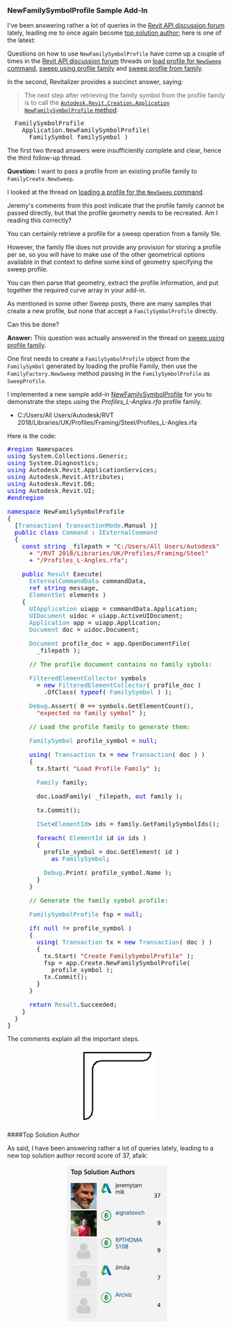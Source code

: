 <head>
<meta http-equiv="Content-Type" content="text/html; charset=utf-8">
<link rel="stylesheet" type="text/css" href="bc.css">
<!--
<script src="run_prettify.js" type="text/javascript"></script>
<script src="https://google-code-prettify.googlecode.com/svn/loader/run_prettify.js" type="text/javascript"></script>
-->
<script src="https://cdn.rawgit.com/google/code-prettify/master/loader/run_prettify.js" type="text/javascript"></script>
</head>

<!---

- implemented NewFamilySymbolProfile sample app
  https://github.com/jeremytammik/NewFamilySymbolProfile
  13871503 [Sweep Profile From Family]
  https://forums.autodesk.com/t5/revit-api-forum/sweep-profile-from-family/m-p/7751112
  https://forums.autodesk.com/t5/revit-api-forum/sweep-using-profile-family/m-p/6057115

 #RevitAPI @AutodeskRevit #bim #dynamobim @AutodeskForge #ForgeDevCon 

Questions on how to use <code>NewFamilySymbolProfile</code> have come up a couple of times in the Revit API discussion forum.
The short answer is: retrieve the family symbol from the profile family, then call the creation application <code>NewFamilySymbolProfile</code> method.
I implemented a new sample add-in for you to demonstrate the steps using the <i>Profiles_L-Angles.rfa</i> profile family...

--->

### NewFamilySymbolProfile Sample Add-In

I've been answering rather a lot of queries in
the [Revit API discussion forum](http://forums.autodesk.com/t5/revit-api-forum/bd-p/160) lately,
leading me to once again become [top solution author](#2); here is one of the latest:

Questions on how to use `NewFamilySymbolProfile` have come up a couple of times in
the [Revit API discussion forum](http://forums.autodesk.com/t5/revit-api-forum/bd-p/160) threads
on [load profile for `NewSweep` command](https://forums.autodesk.com/t5/revit-api-forum/load-profile-for-newsweep-command/td-p/5117864),
[sweep using profile family](https://forums.autodesk.com/t5/revit-api-forum/sweep-using-profile-family/m-p/6057115) and
[sweep profile from family](https://forums.autodesk.com/t5/revit-api-forum/sweep-profile-from-family/m-p/7751112).

In the second, Revitalizer provides a succinct answer, saying:

> The next step after retrieving the family symbol from the profile family is to call
> the [`Autodesk.Revit.Creation.Application` `NewFamilySymbolProfile` method](http://www.revitapidocs.com/2018.1/0fd22223-8ca8-2955-e2ee-7d83d853ee8f.htm):

<pre class="code">
  FamilySymbolProfile
    Application.NewFamilySymbolProfile(
      FamilySymbol familySymbol )
</pre>
 
The first two thread answers were insufficiently complete and clear, hence the third follow-up thread.

**Question:** I want to pass a profile from an existing profile family to `FamilyCreate.NewSweep`.

I looked at the thread
on [loading a profile for the `NewSweep` command](https://forums.autodesk.com/t5/revit-api-forum/load-profile-for-newsweep-command/td-p/5117864).

Jeremy's comments from this post indicate that the profile family cannot be passed directly, but that the profile geometry needs to be recreated. Am I reading this correctly?

You can certainly retrieve a profile for a sweep operation from a family file.

However, the family file does not provide any provision for storing a profile per se, so you will have to make use of the other geometrical options available in that context to define some kind of geometry specifying the sweep profile.

You can then parse that geometry, extract the profile information, and put together the required curve array in your add-in.

As mentioned in some other Sweep posts, there are many samples that create a new profile, but none that accept a `FamilySymbolProfile` directly.

Can this be done?

**Answer:** This question was actually answered in the thread
on [sweep using profile family](https://forums.autodesk.com/t5/revit-api-forum/sweep-using-profile-family/m-p/6057115).

One first needs to create a `FamilySymbolProfile` object from the `FamilySymbol` generated by loading the profile Family, then use the  `FamilyFactory.NewSweep` method passing in the `FamilySymbolProfile` as `SweepProfile`.

I implemented a new sample
add-in [NewFamilySymbolProfile](https://github.com/jeremytammik/NewFamilySymbolProfile) for
you to demonstrate the steps using the *Profiles_L-Angles.rfa* profile family.

- C:/Users/All Users/Autodesk/RVT 2018/Libraries/UK/Profiles/Framing/Steel/Profiles_L-Angles.rfa

Here is the code:

<pre class="code">
<span style="color:blue;">#region</span>&nbsp;Namespaces
<span style="color:blue;">using</span>&nbsp;System.Collections.Generic;
<span style="color:blue;">using</span>&nbsp;System.Diagnostics;
<span style="color:blue;">using</span>&nbsp;Autodesk.Revit.ApplicationServices;
<span style="color:blue;">using</span>&nbsp;Autodesk.Revit.Attributes;
<span style="color:blue;">using</span>&nbsp;Autodesk.Revit.DB;
<span style="color:blue;">using</span>&nbsp;Autodesk.Revit.UI;
<span style="color:blue;">#endregion</span>
 
<span style="color:blue;">namespace</span>&nbsp;NewFamilySymbolProfile
{
&nbsp;&nbsp;[<span style="color:#2b91af;">Transaction</span>(&nbsp;<span style="color:#2b91af;">TransactionMode</span>.Manual&nbsp;)]
&nbsp;&nbsp;<span style="color:blue;">public</span>&nbsp;<span style="color:blue;">class</span>&nbsp;<span style="color:#2b91af;">Command</span>&nbsp;:&nbsp;<span style="color:#2b91af;">IExternalCommand</span>
&nbsp;&nbsp;{
&nbsp;&nbsp;&nbsp;&nbsp;<span style="color:blue;">const</span>&nbsp;<span style="color:blue;">string</span>&nbsp;_filepath&nbsp;=&nbsp;<span style="color:#a31515;">&quot;C:/Users/All&nbsp;Users/Autodesk&quot;</span>
&nbsp;&nbsp;&nbsp;&nbsp;&nbsp;&nbsp;+&nbsp;<span style="color:#a31515;">&quot;/RVT&nbsp;2018/Libraries/UK/Profiles/Framing/Steel&quot;</span>
&nbsp;&nbsp;&nbsp;&nbsp;&nbsp;&nbsp;+&nbsp;<span style="color:#a31515;">&quot;/Profiles_L-Angles.rfa&quot;</span>;
 
&nbsp;&nbsp;&nbsp;&nbsp;<span style="color:blue;">public</span>&nbsp;<span style="color:#2b91af;">Result</span>&nbsp;Execute(
&nbsp;&nbsp;&nbsp;&nbsp;&nbsp;&nbsp;<span style="color:#2b91af;">ExternalCommandData</span>&nbsp;commandData,
&nbsp;&nbsp;&nbsp;&nbsp;&nbsp;&nbsp;<span style="color:blue;">ref</span>&nbsp;<span style="color:blue;">string</span>&nbsp;message,
&nbsp;&nbsp;&nbsp;&nbsp;&nbsp;&nbsp;<span style="color:#2b91af;">ElementSet</span>&nbsp;elements&nbsp;)
&nbsp;&nbsp;&nbsp;&nbsp;{
&nbsp;&nbsp;&nbsp;&nbsp;&nbsp;&nbsp;<span style="color:#2b91af;">UIApplication</span>&nbsp;uiapp&nbsp;=&nbsp;commandData.Application;
&nbsp;&nbsp;&nbsp;&nbsp;&nbsp;&nbsp;<span style="color:#2b91af;">UIDocument</span>&nbsp;uidoc&nbsp;=&nbsp;uiapp.ActiveUIDocument;
&nbsp;&nbsp;&nbsp;&nbsp;&nbsp;&nbsp;<span style="color:#2b91af;">Application</span>&nbsp;app&nbsp;=&nbsp;uiapp.Application;
&nbsp;&nbsp;&nbsp;&nbsp;&nbsp;&nbsp;<span style="color:#2b91af;">Document</span>&nbsp;doc&nbsp;=&nbsp;uidoc.Document;
 
&nbsp;&nbsp;&nbsp;&nbsp;&nbsp;&nbsp;<span style="color:#2b91af;">Document</span>&nbsp;profile_doc&nbsp;=&nbsp;app.OpenDocumentFile(&nbsp;
&nbsp;&nbsp;&nbsp;&nbsp;&nbsp;&nbsp;&nbsp;&nbsp;_filepath&nbsp;);
 
&nbsp;&nbsp;&nbsp;&nbsp;&nbsp;&nbsp;<span style="color:green;">//&nbsp;The&nbsp;profile&nbsp;document&nbsp;contains&nbsp;no&nbsp;family&nbsp;sybols:</span>
 
&nbsp;&nbsp;&nbsp;&nbsp;&nbsp;&nbsp;<span style="color:#2b91af;">FilteredElementCollector</span>&nbsp;symbols
&nbsp;&nbsp;&nbsp;&nbsp;&nbsp;&nbsp;&nbsp;&nbsp;=&nbsp;<span style="color:blue;">new</span>&nbsp;<span style="color:#2b91af;">FilteredElementCollector</span>(&nbsp;profile_doc&nbsp;)
&nbsp;&nbsp;&nbsp;&nbsp;&nbsp;&nbsp;&nbsp;&nbsp;&nbsp;&nbsp;.OfClass(&nbsp;<span style="color:blue;">typeof</span>(&nbsp;<span style="color:#2b91af;">FamilySymbol</span>&nbsp;)&nbsp;);
 
&nbsp;&nbsp;&nbsp;&nbsp;&nbsp;&nbsp;<span style="color:#2b91af;">Debug</span>.Assert(&nbsp;0&nbsp;==&nbsp;symbols.GetElementCount(),&nbsp;
&nbsp;&nbsp;&nbsp;&nbsp;&nbsp;&nbsp;&nbsp;&nbsp;<span style="color:#a31515;">&quot;expected&nbsp;no&nbsp;family&nbsp;symbol&quot;</span>&nbsp;);
 
&nbsp;&nbsp;&nbsp;&nbsp;&nbsp;&nbsp;<span style="color:green;">//&nbsp;Load&nbsp;the&nbsp;profile&nbsp;family&nbsp;to&nbsp;generate&nbsp;them:</span>
 
&nbsp;&nbsp;&nbsp;&nbsp;&nbsp;&nbsp;<span style="color:#2b91af;">FamilySymbol</span>&nbsp;profile_symbol&nbsp;=&nbsp;<span style="color:blue;">null</span>;
 
&nbsp;&nbsp;&nbsp;&nbsp;&nbsp;&nbsp;<span style="color:blue;">using</span>(&nbsp;<span style="color:#2b91af;">Transaction</span>&nbsp;tx&nbsp;=&nbsp;<span style="color:blue;">new</span>&nbsp;<span style="color:#2b91af;">Transaction</span>(&nbsp;doc&nbsp;)&nbsp;)
&nbsp;&nbsp;&nbsp;&nbsp;&nbsp;&nbsp;{
&nbsp;&nbsp;&nbsp;&nbsp;&nbsp;&nbsp;&nbsp;&nbsp;tx.Start(&nbsp;<span style="color:#a31515;">&quot;Load&nbsp;Profile&nbsp;Family&quot;</span>&nbsp;);
 
&nbsp;&nbsp;&nbsp;&nbsp;&nbsp;&nbsp;&nbsp;&nbsp;<span style="color:#2b91af;">Family</span>&nbsp;family;
 
&nbsp;&nbsp;&nbsp;&nbsp;&nbsp;&nbsp;&nbsp;&nbsp;doc.LoadFamily(&nbsp;_filepath,&nbsp;<span style="color:blue;">out</span>&nbsp;family&nbsp;);
 
&nbsp;&nbsp;&nbsp;&nbsp;&nbsp;&nbsp;&nbsp;&nbsp;tx.Commit();
 
&nbsp;&nbsp;&nbsp;&nbsp;&nbsp;&nbsp;&nbsp;&nbsp;<span style="color:#2b91af;">ISet</span>&lt;<span style="color:#2b91af;">ElementId</span>&gt;&nbsp;ids&nbsp;=&nbsp;family.GetFamilySymbolIds();
 
&nbsp;&nbsp;&nbsp;&nbsp;&nbsp;&nbsp;&nbsp;&nbsp;<span style="color:blue;">foreach</span>(&nbsp;<span style="color:#2b91af;">ElementId</span>&nbsp;id&nbsp;<span style="color:blue;">in</span>&nbsp;ids&nbsp;)
&nbsp;&nbsp;&nbsp;&nbsp;&nbsp;&nbsp;&nbsp;&nbsp;{
&nbsp;&nbsp;&nbsp;&nbsp;&nbsp;&nbsp;&nbsp;&nbsp;&nbsp;&nbsp;profile_symbol&nbsp;=&nbsp;doc.GetElement(&nbsp;id&nbsp;)&nbsp;
&nbsp;&nbsp;&nbsp;&nbsp;&nbsp;&nbsp;&nbsp;&nbsp;&nbsp;&nbsp;&nbsp;&nbsp;<span style="color:blue;">as</span>&nbsp;<span style="color:#2b91af;">FamilySymbol</span>;
 
&nbsp;&nbsp;&nbsp;&nbsp;&nbsp;&nbsp;&nbsp;&nbsp;&nbsp;&nbsp;<span style="color:#2b91af;">Debug</span>.Print(&nbsp;profile_symbol.Name&nbsp;);
&nbsp;&nbsp;&nbsp;&nbsp;&nbsp;&nbsp;&nbsp;&nbsp;}
&nbsp;&nbsp;&nbsp;&nbsp;&nbsp;&nbsp;}
 
&nbsp;&nbsp;&nbsp;&nbsp;&nbsp;&nbsp;<span style="color:green;">//&nbsp;Generate&nbsp;the&nbsp;family&nbsp;symbol&nbsp;profile:</span>
 
&nbsp;&nbsp;&nbsp;&nbsp;&nbsp;&nbsp;<span style="color:#2b91af;">FamilySymbolProfile</span>&nbsp;fsp&nbsp;=&nbsp;<span style="color:blue;">null</span>;
 
&nbsp;&nbsp;&nbsp;&nbsp;&nbsp;&nbsp;<span style="color:blue;">if</span>(&nbsp;<span style="color:blue;">null</span>&nbsp;!=&nbsp;profile_symbol&nbsp;)
&nbsp;&nbsp;&nbsp;&nbsp;&nbsp;&nbsp;{
&nbsp;&nbsp;&nbsp;&nbsp;&nbsp;&nbsp;&nbsp;&nbsp;<span style="color:blue;">using</span>(&nbsp;<span style="color:#2b91af;">Transaction</span>&nbsp;tx&nbsp;=&nbsp;<span style="color:blue;">new</span>&nbsp;<span style="color:#2b91af;">Transaction</span>(&nbsp;doc&nbsp;)&nbsp;)
&nbsp;&nbsp;&nbsp;&nbsp;&nbsp;&nbsp;&nbsp;&nbsp;{
&nbsp;&nbsp;&nbsp;&nbsp;&nbsp;&nbsp;&nbsp;&nbsp;&nbsp;&nbsp;tx.Start(&nbsp;<span style="color:#a31515;">&quot;Create&nbsp;FamilySymbolProfile&quot;</span>&nbsp;);
&nbsp;&nbsp;&nbsp;&nbsp;&nbsp;&nbsp;&nbsp;&nbsp;&nbsp;&nbsp;fsp&nbsp;=&nbsp;app.Create.NewFamilySymbolProfile(&nbsp;
&nbsp;&nbsp;&nbsp;&nbsp;&nbsp;&nbsp;&nbsp;&nbsp;&nbsp;&nbsp;&nbsp;&nbsp;profile_symbol&nbsp;);
&nbsp;&nbsp;&nbsp;&nbsp;&nbsp;&nbsp;&nbsp;&nbsp;&nbsp;&nbsp;tx.Commit();
&nbsp;&nbsp;&nbsp;&nbsp;&nbsp;&nbsp;&nbsp;&nbsp;}
&nbsp;&nbsp;&nbsp;&nbsp;&nbsp;&nbsp;}
 
&nbsp;&nbsp;&nbsp;&nbsp;&nbsp;&nbsp;<span style="color:blue;">return</span>&nbsp;<span style="color:#2b91af;">Result</span>.Succeeded;
&nbsp;&nbsp;&nbsp;&nbsp;}
&nbsp;&nbsp;}
}
</pre>

The comments explain all the important steps.
 
<center>
<img src="img/l_angle_rfa.png" alt="UK Profiles Framing Steel Profiles_L-Angles.rfa" width="177"/>
</center>

####<a name="2"></a>Top Solution Author

As said, I have been answering rather a lot of queries lately, leading to a new top solution author record score of 37, afaik:

<center>
<img src="img/2018-02-08_top_solution_author_37.png" alt="Top solution author" width="231"/>
</center>

